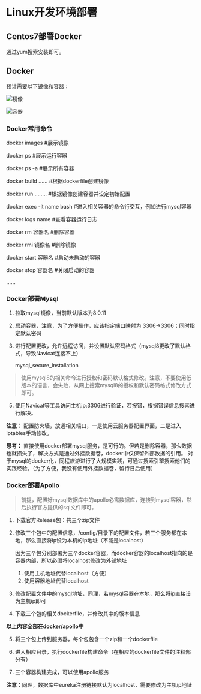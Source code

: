 # Linux开发环境部署

## Centos7部署Docker

通过yum搜索安装即可。

## Docker

预计需要以下镜像和容器：

![镜像](docker/docker镜像.png)

![容器](docker/docker容器.png)

### Docker常用命令

docker images #展示镜像

docker ps #展示运行容器

docker ps -a #展示所有容器

docker build ...... #根据dockerfile创建镜像

docker run ........ #根据镜像创建容器并设定初始配置

docker exec -it name bash #进入相关容器的命令行交互，例如进行mysql容器

docker logs name #查看容器运行日志

docker rm 容器名 #删除容器

docker rmi 镜像名 #删除镜像

docker start 容器名 #启动未启动的容器

docker stop 容器名 #关闭启动的容器

......

### Docker部署Mysql

1. 拉取mysql镜像，当前默认版本为8.0.11

2. 启动容器，注意，为了方便操作，应该指定端口映射为 3306->3306；同时指定默认密码

3. 进行配置更改，允许远程访问，并设置默认密码格式（mysql8更改了默认格式，导致Navicat连接不上）

    mysql_secure_installation

> 使用mysql8的相关命令进行授权和密码默认格式修改。注意，不要使用低版本的语言，会失败，从网上搜索mysql8的授权和默认密码格式修改方式即可。

5. 使用Navicat等工具访问主机ip:3306进行验证，若报错，根据错误信息搜索进行解决。

**注意：** 配置防火墙，放通相关端口，一是使用云服务器配置界面，二是进入iptables手动修改。

**思考：** 直接使用docker部署mysql服务，是可行的。但若是删除容器，那么数据也就损失了，解决方式是通过外挂数据卷，docker中仅保留外部数据的引用。
          对于mysql的docker化，同程旅游进行了大规模实践，可通过搜索引擎搜索他们的实践经验。（为了方便，我没有使用外挂数据卷，留待日后使用）

### Docker部署Apollo

> 前提，配置好mysql数据库中的apollo必需数据库，连接到mysql容器，然后执行官方提供的sql文件即可。

1. 下载官方Release包：共三个zip文件

2. 修改三个包中的配置信息，/config/目录下的配置文件，若三个服务都在本地，那么直接将ip设为本机的ip地址（不能是localhost）

    
    因为三个包分别部署为三个docker容器，而docker容器的localhost指向的是容器内部，所以必须将localhost修改为外部地址
    1. 使用主机地址代替localhost（方便）
    2. 使用容器地址代替localhost
    

3. 修改配置文件中的mysql地址，同理，若mysql容器在本地，那么将ip直接设为主机ip即可

4. 下载三个包的相关dockerfile，并修改其中的版本信息

**以上内容全部在[docker/apollo](docker/apollo)中**

5. 将三个包上传到服务器，每个包包含一个zip和一个dockerfile

6. 进入相应目录，执行dockerfile构建命令（在相应的dockerfile文件的注释部分有）

7. 三个容器构建完成，可以使用apollo服务

**注意**：同理，数据库中eureka注册链接默认为localhost，需要修改为主机ip地址


